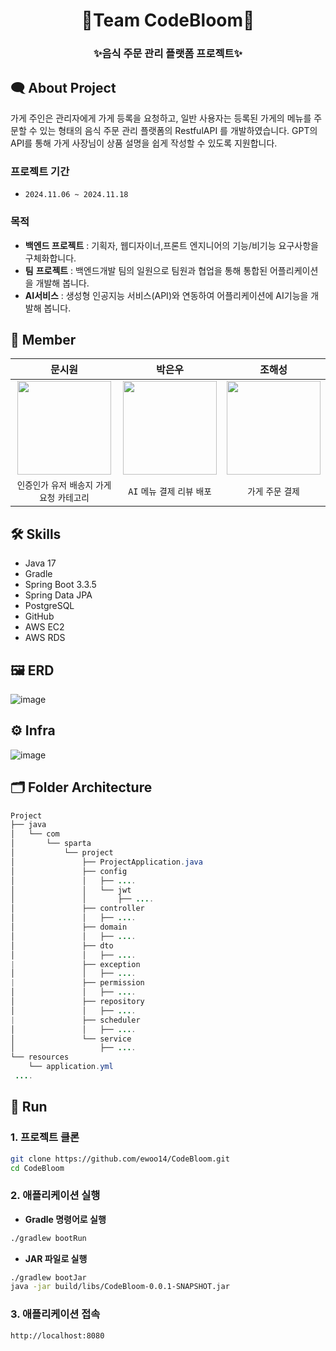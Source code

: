 <div align="center">

  # 🌸Team CodeBloom🌸
  
  ### ✨음식 주문 관리 플랫폼 프로젝트✨
</div>

## 🗨️ About Project
가게 주인은 관리자에게 가게 등록을 요청하고, 일반 사용자는 등록된 가게의 메뉴를 주문할 수 있는 형태의
음식 주문 관리 플랫폼의 RestfulAPI 를 개발하였습니다. GPT의 API를 통해 가게 사장님이 상품 설명을 쉽게 작성할 수 있도록 지원합니다.

### 프로젝트 기간
- `2024.11.06 ~ 2024.11.18`

### 목적
- **백엔드 프로젝트** : 기획자, 웹디자이너,프론트 엔지니어의 기능/비기능 요구사항을 구체화합니다.
- **팀** **프로젝트** : 백엔드개발 팀의 일원으로 팀원과 협업을 통해 통합된 어플리케이션을 개발해 봅니다.
- **AI서비스** : 생성형 인공지능 서비스(API)와 연동하여 어플리케이션에 AI기능을 개발해 봅니다.



## 🤝 Member
| 문시원 | 박은우 | 조해성 |
|:----:|:------:|:------:|
|<img width=150 src="https://avatars.githubusercontent.com/u/105481797?v=4" />|<img width=150 src="https://avatars.githubusercontent.com/u/101847661?v=4" />|<img width=150 src="https://avatars.githubusercontent.com/u/101307758?v=4" />|
| `인증인가` `유저` `배송지` `가게요청` `카테고리` | `AI` `메뉴` `결제` `리뷰` `배포` | `가게` `주문` `결제` |

## 🛠️ Skills
- Java 17
- Gradle
- Spring Boot 3.3.5
- Spring Data JPA
- PostgreSQL
- GitHub
- AWS EC2
- AWS RDS

## 🖼 ERD
![image](https://github.com/user-attachments/assets/0142f7b6-b47b-4dbc-bc60-5ccb139473d4)

## ⚙️ Infra
![image](https://github.com/user-attachments/assets/bbbdcad0-b90a-4a65-8271-c5002611d1a0)


## 🗂 Folder Architecture

```java
Project
├── java
│   └── com
│       └── sparta
│           └── project
│               ├── ProjectApplication.java
│               ├── config
│               │   ├── ....
│               │   └── jwt
│               │       ├── ....
│               ├── controller
│               │   ├── ....
│               ├── domain
│               │   ├── ....
│               ├── dto
│               │   ├── ....
|               ├── exception
│               │   ├── ....
|               ├── permission
│               │   ├── ....
│               ├── repository
│               │   ├── ....
|               ├── scheduler
│               │   ├── ....
│               └── service
│                   ├── ....
└── resources
    └── application.yml
 ....
```

## 🎠 Run
### 1. 프로젝트 클론
```Bash
git clone https://github.com/ewoo14/CodeBloom.git
cd CodeBloom
```
### 2. 애플리케이션 실행
- **Gradle 명령어로 실행**
```Bash
./gradlew bootRun
```
- **JAR 파일로 실행**
```Bash
./gradlew bootJar
java -jar build/libs/CodeBloom-0.0.1-SNAPSHOT.jar
```

### 3. 애플리케이션 접속
```
http://localhost:8080
```








